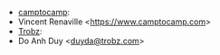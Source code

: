 - [camptocamp](https://camptocamp.com):
- Vincent Renaville \<<https://www.camptocamp.com>\>
- [Trobz](https://trobz.com):
- Do Anh Duy \<<duyda@trobz.com>\>

